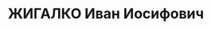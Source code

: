 ---
title: ЖИГАЛКО Иван Иосифович
description: "Род. в 1904. Военветврач 3 ранга, начальник склада ветслужбы Киевского\
  \ ВО \n  Арестован 02.10.1937. Приговор: ВК ВС СССР, 21.10.1937 – ВМН. Расстрелян\
  \ 1937. \n  Реабилитирован 18.06.1960"
---